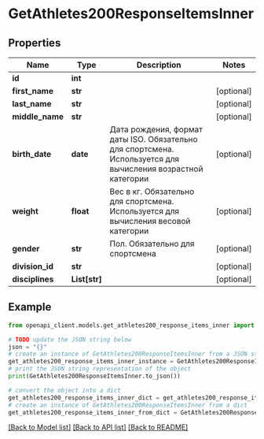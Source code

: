 # GetAthletes200ResponseItemsInner


## Properties

Name | Type | Description | Notes
------------ | ------------- | ------------- | -------------
**id** | **int** |  | 
**first_name** | **str** |  | [optional] 
**last_name** | **str** |  | [optional] 
**middle_name** | **str** |  | [optional] 
**birth_date** | **date** | Дата рождения, формат даты ISO. Обязательно для спортсмена. Используется для вычисления возрастной категории | [optional] 
**weight** | **float** | Вес в кг. Обязательно для спортсмена. Используется для вычисления весовой категории | [optional] 
**gender** | **str** | Пол. Обязательно для спортсмена | [optional] 
**division_id** | **str** |  | [optional] 
**disciplines** | **List[str]** |  | [optional] 

## Example

```python
from openapi_client.models.get_athletes200_response_items_inner import GetAthletes200ResponseItemsInner

# TODO update the JSON string below
json = "{}"
# create an instance of GetAthletes200ResponseItemsInner from a JSON string
get_athletes200_response_items_inner_instance = GetAthletes200ResponseItemsInner.from_json(json)
# print the JSON string representation of the object
print(GetAthletes200ResponseItemsInner.to_json())

# convert the object into a dict
get_athletes200_response_items_inner_dict = get_athletes200_response_items_inner_instance.to_dict()
# create an instance of GetAthletes200ResponseItemsInner from a dict
get_athletes200_response_items_inner_from_dict = GetAthletes200ResponseItemsInner.from_dict(get_athletes200_response_items_inner_dict)
```
[[Back to Model list]](../README.md#documentation-for-models) [[Back to API list]](../README.md#documentation-for-api-endpoints) [[Back to README]](../README.md)


